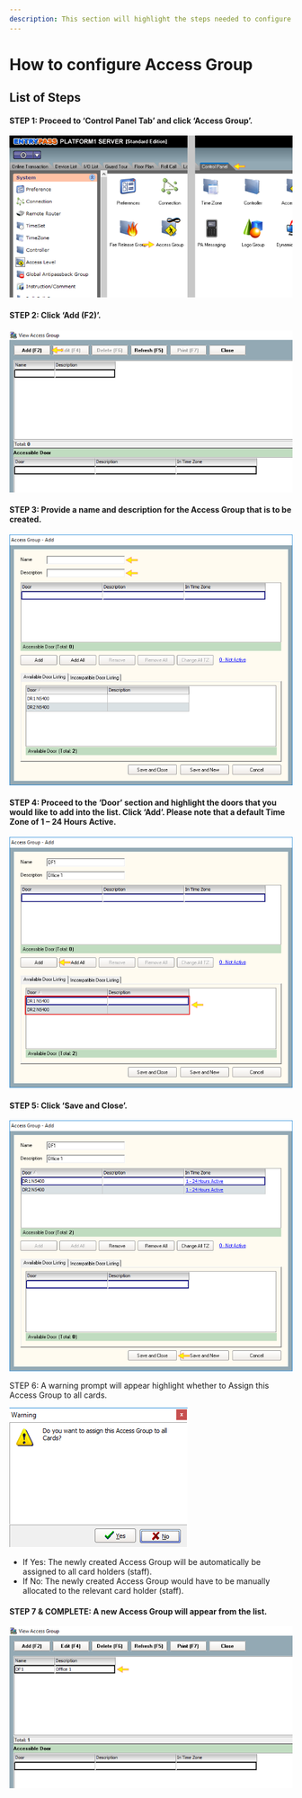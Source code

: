 ```yaml
---
description: This section will highlight the steps needed to configure Access Group
---
```


# How to configure Access Group

## List of Steps

#### STEP 1: Proceed to ‘Control Panel Tab’ and click ‘Access Group’.

![](../.gitbook/assets/untitled1%20%2815%29.png)



#### STEP 2: Click ‘Add \(F2\)’.

![](../.gitbook/assets/untitled2%20%2818%29.png)



#### STEP 3: Provide a name and description for the Access Group that is to be created.

![](../.gitbook/assets/untitled3a%20%282%29.png)



#### STEP 4: Proceed to the ‘Door’ section and highlight the doors that you would like to add into the list. Click ‘Add’. Please note that a default Time Zone of 1 – 24 Hours Active.

![](../.gitbook/assets/untitled4a%20%282%29.png)



#### STEP 5: Click ‘Save and Close’.

![](../.gitbook/assets/untitled5%20%2811%29.png)



STEP 6: A warning prompt will appear highlight whether to Assign this Access Group to all cards. 

![](../.gitbook/assets/untitled6%20%281%29.png)

* If Yes: The newly created Access Group will be automatically be assigned to all card holders \(staff\).
* If No: The newly created Access Group would have to be manually allocated to the relevant card holder \(staff\). 



#### STEP 7 & COMPLETE: A new Access Group will appear from the list.

![](../.gitbook/assets/untitled7%20%283%29.png)

